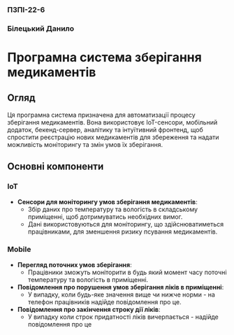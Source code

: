 ### ПЗПІ-22-6  
### Білецький Данило

# Програмна система зберігання медикаментів

## Огляд

Ця програмна система призначена для автоматизації процесу зберігання медикаментів. Вона використовує IoT-сенсори, мобільний додаток, бекенд-сервер, аналітику та інтуїтивний фронтенд, щоб спростити реєстрацію нових медикаментів для збереження та надати можливість моніторингу та змін умов їх зберігання.

## Основні компоненти

### IoT

- **Сенсори для моніторингу умов зберігання медикаментів**: 
  - Збір даних про температуру та вологість в складському приміщенні, щоб дотримуватись необхідних вимог.
  - Дані використовуються для моніторингу, що здійснюватиметься працівниками, для зменшення ризику псування медикаментів.

### Mobile

- **Перегляд поточних умов зберігання**:
  - Працівники зможуть моніторити в будь який момент часу поточні температуру та вологість в приміщенні.
- **Повідомлення про порушення умов зберігання ліків в приміщенні**:
  - У випадку, коли будь-яке значення вище чи нижче норми - на телефон працівників надійде повідомлення про це.
- **Повідомлення про закінчення строку дії ліків**:
  - У випадку коли строк придатності ліків вичерпається - надійде повідомлення про це
